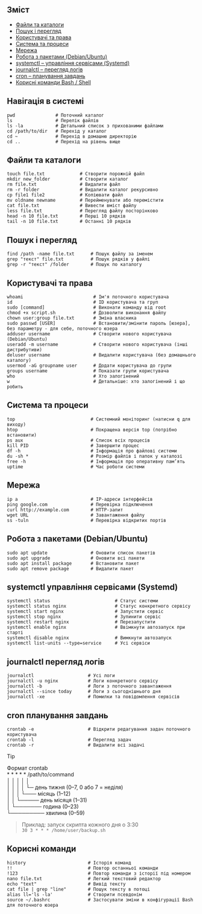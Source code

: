 ## Зміст
- [Файли та каталоги](#Файли-та-каталоги)  
- [Пошук і перегляд](#Пошук-і-перегляд)  
- [Користувачі та права](#Користувачі-та-права)  
- [Система та процеси](#Система-та-процеси)  
- [Мережа](#Мережа)  
- [Робота з пакетами (Debian/Ubuntu)](#Робота-з-пакетами-(Debian/Ubuntu))  
- [systemctl – управління сервісами (Systemd)](#systemctl-управління-сервісами-(Systemd))  
- [journalctl – перегляд логів](#journalctl-перегляд-логів)  
- [cron – планування завдань](#cron-планування-завдань)  
- [Корисні команди Bash / Shell](#Корисні-команди)  





## Навігація в системі  
```
pwd               # Поточний каталог
ls                # Перелік файлів
ls -la            # Детальний список з прихованими файлами
cd /path/to/dir   # Перехід у каталог
cd ~              # Перехід в домашню директорію
cd ..             # Перехід на рівень вище
```

## Файли та каталоги  
```
touch file.txt             # Створити порожній файл
mkdir new_folder           # Створити каталог
rm file.txt                # Видалити файл
rm -r folder               # Видалити каталог рекурсивно
cp file1 file2             # Копіювати файл
mv oldname newname         # Перейменувати або перемістити
cat file.txt               # Вивести вміст файлу
less file.txt              # Перегляд файлу посторінково
head -n 10 file.txt        # Перші 10 рядків
tail -n 10 file.txt        # Останні 10 рядків
```

## Пошук і перегляд  
```
find /path -name file.txt      # Пошук файлу за іменем
grep "текст" file.txt          # Пошук рядків у файлі
grep -r "текст" /folder        # Пошук по каталогу
```

## Користувачі та права  
```
whoami                          # Ім'я поточного користувача
id                              # ID користувача та груп
sudo [command]                  # Виконати команду від root
chmod +x script.sh              # Дозволити виконання файлу
chown user:group file.txt       # Зміна власника
sudo passwd [USER]              # Встановити/змінити пароль [юзера], без параметру - для себе, поточного юзера
adduser username                # Створити нового користувача (Debian/Ubuntu)
useradd -m username             # Створити нового користувача (інші дистрибутиви)
deluser username                # Видалити користувача (без домашнього каталогу)
usermod -aG groupname user      # Додати користувача до групи
groups username                 # Показати групи користувача
who                             # Хто залогінений
w                               # Детальніше: хто залогінений і що робить
```

## Система та процеси  
```
top                            # Системний моніторинг (натисни q для виходу)
htop                           # Покращена версія top (потрібно встановити)
ps aux                         # Список всіх процесів
kill PID                       # Завершити процес
df -h                          # Інформація про файлові системи
du -sh *                       # Розмір файлів і папок у каталозі
free -h                        # Інформація про оперативну пам’ять
uptime                         # Час роботи системи
```

## Мережа  
```
ip a                           # IP-адреси інтерфейсів
ping google.com                # Перевірка підключення
curl http://example.com        # HTTP-запит
wget URL                       # Завантаження файлу
ss -tuln                       # Перевірка відкритих портів
```

## Робота з пакетами (Debian/Ubuntu)  
```
sudo apt update                # Оновити список пакетів
sudo apt upgrade               # Оновити всі пакети
sudo apt install package       # Встановити пакет
sudo apt remove package        # Видалити пакет
```

## systemctl управління сервісами (Systemd)  
```
systemctl status                        # Статус системи
systemctl status nginx                  # Статус конкретного сервісу
systemctl start nginx                   # Запустити сервіс
systemctl stop nginx                    # Зупинити сервіс
systemctl restart nginx                 # Перезапустити
systemctl enable nginx                  # Ввімкнути автозапуск при старті
systemctl disable nginx                 # Вимкнути автозапуск
systemctl list-units --type=service     # Усі сервіси
```

## journalctl перегляд логів  
```
journalctl                    # Усі логи
journalctl -u nginx           # Логи конкретного сервісу
journalctl -b                 # Логи з поточного завантаження
journalctl --since today      # Логи з сьогоднішнього дня
journalctl -xe                # Помилки та повідомлення сервісів
```

## cron планування завдань  
```
crontab -e                    # Відкрити редагування задач поточного користувача
crontab -l                    # Перегляд задач
crontab -r                    # Видалити всі задачі
```

>[!TIP]
> Формат crontab  
>           * * * * *   /path/to/command  
>│ │ │ │ │  
>│ │ │ │ └─ день тижня (0–7, 0 або 7 = неділя)  
>│ │ │ └─── місяць (1–12)  
>│ │ └───── день місяця (1–31)  
>│ └─────── година (0–23)  
>└───────── хвилина (0–59)  


>Приклад: запуск скрипта кожного дня о 3:30  
>`30 3 * * * /home/user/backup.sh`


## Корисні команди  
```
history                       # Історія команд
!!                            # Повтор останньої команди
!123                          # Повтор команди з історії під номером
nano file.txt                 # Легкий текстовий редактор
echo "text"                   # Вивід тексту
cat file | grep "line"        # Пошук тексту в потоці
alias ll='ls -la'             # Створити псевдонім
source ~/.bashrc              # Застосувати зміни в конфігурації Bash для поточного юзера
```